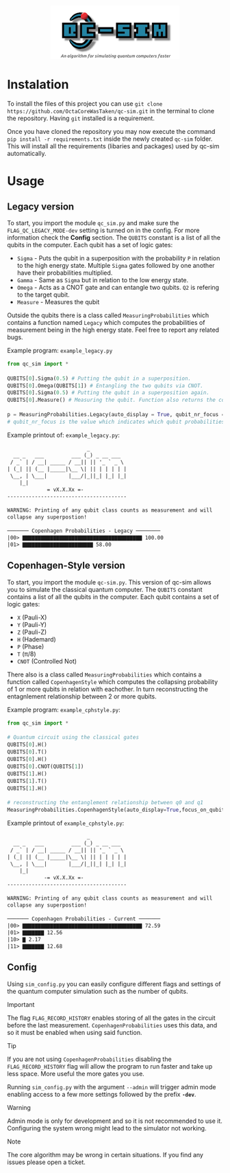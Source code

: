 <p align="center">
  <img width="300" height="125" src="https://github.com/OctaCoreWasTaken/qc-sim/blob/main/qc-sim_logo.png">
</p>

# Instalation
To install the files of this project you can use `git clone https://github.com/OctaCoreWasTaken/qc-sim.git` in the terminal to clone
the repository. Having `git` installed is a requirement.

Once you have cloned the repository you may now execute the command `pip install -r requirements.txt` inside the 
newly created `qc-sim` folder. This will install all the requirements (libaries and packages) used by qc-sim automatically.

# Usage

## Legacy version

To start, you import the module `qc_sim.py` and make sure the `FLAG_QC_LEGACY_MODE-dev` setting is turned on in the config. For more information check the **Config** section. The `QUBITS` constant is a list of all the qubits in the computer. Each qubit has a set of logic gates:
  - `Sigma` - Puts the qubit in a superposition with the probability `P` in relation to the high energy state. Multiple `Sigma` gates followed by one another have their probabilities multiplied.
  - `Gamma` - Same as `Sigma` but in relation to the low energy state.
  - `Omega` - Acts as a CNOT gate and can entangle two qubits. `Q2` is refering to the target qubit.
  - `Measure` - Measures the qubit

Outside the qubits there is a class called `MeasuringProbabilities` which contains a function named `Legacy` which computes the probabilities of measurement being in the high
energy state. Feel free to report any related bugs.

Example program: `example_legacy.py`
```python
from qc_sim import *

QUBITS[0].Sigma(0.5) # Putting the qubit in a superposition.
QUBITS[0].Omega(QUBITS[1]) # Entangling the two qubits via CNOT.
QUBITS[0].Sigma(0.5) # Putting the qubit in a superposition again.
QUBITS[0].Measure() # Measuring the qubit. Function also returns the collapsed value.

p = MeasuringProbabilities.Legacy(auto_display = True, qubit_nr_focus = 2) # Computing the Copenhagen probabilities and displaying them on a bar graph.
# qubit_nr_focus is the value which indicates which qubit probabilities are displayed. In this case, the 1st 2.
```
Example printout of: `example_legacy.py`:
```
                          _            
  __ _   ___         ___ (_) _ __ ___  
 / _` | / __| _____ / __|| || '_ ` _ \ 
| (_| || (__ |_____|\__ \| || | | | | |
 \__, | \___|       |___/|_||_| |_| |_|
    |_|                                
             = vX.X.Xx =-
---------------------------------------

WARNING: Printing of any qubit class counts as measurement and will collapse any superpostion!

─────── Copenhagen Probabilities - Legacy ────────
|00> ▇▇▇▇▇▇▇▇▇▇▇▇▇▇▇▇▇▇▇▇▇▇▇▇▇▇▇▇▇▇▇▇▇▇▇▇▇▇▇ 100.00
|01> ▇▇▇▇▇▇▇▇▇▇▇▇▇▇▇▇▇▇▇▇▇▇▇ 58.00
```

## Copenhagen-Style version

To start, you import the module `qc-sim.py`. This version of qc-sim allows you to simulate the classical quantum computer. The `QUBITS` constant contains a list of all the qubits in the computer. Each qubit contains a set of logic gates:
  - `X` (Pauli-X)
  - `Y` (Pauli-Y)
  - `Z` (Pauli-Z)
  - `H` (Hademard)
  - `P` (Phase)
  - `T` (π/8)
  - `CNOT` (Controlled Not)

There also is a class called `MeasuringProbabilities` which contains a function called `CopenhagenStyle` which computes the collapsing probability of 1 or more qubits in relation with eachother. In turn reconstructing the entagnlement relationship between 2 or more qubits.

Example program: `example_cphstyle.py`:
```python
from qc_sim import *

# Quantum circuit using the classical gates
QUBITS[0].H()
QUBITS[0].T()
QUBITS[0].H()
QUBITS[0].CNOT(QUBITS[1])
QUBITS[1].H()
QUBITS[1].T()
QUBITS[1].H()

# reconstructing the entanglement relationship between q0 and q1
MeasuringProbabilities.CopenhagenStyle(auto_display=True,focus_on_qubits_idx=[0,1])
```

Example printout of `example_cphstyle.py`:
```
                          _            
  __ _   ___         ___ (_) _ __ ___  
 / _` | / __| _____ / __|| || '_ ` _ \ 
| (_| || (__ |_____|\__ \| || | | | | |
 \__, | \___|       |___/|_||_| |_| |_|
    |_|                                
            -= vX.X.Xx =-
---------------------------------------

WARNING: Printing of any qubit class counts as measurement and will collapse any superpostion!

─────── Copenhagen Probabilities - Current ───────
|00> ▇▇▇▇▇▇▇▇▇▇▇▇▇▇▇▇▇▇▇▇▇▇▇▇▇▇▇▇▇▇▇▇▇▇▇▇▇▇▇ 72.59
|01> ▇▇▇▇▇▇▇ 12.56
|10> ▇ 2.17
|11> ▇▇▇▇▇▇▇ 12.68
```

## Config
Using `sim_config.py` you can easily configure different flags and settings of the quantum computer simulation such as the number of
qubits.

> [!IMPORTANT]
> The flag `FLAG_RECORD_HISTORY` enables storing of all the gates in the circuit before the last measurement. 
> `CopenhagenProbabilities` uses this data, and so it must be enabled when using said function.

> [!TIP]
> If you are not using `CopenhagenProbabilities` disabling the `FLAG_RECORD_HISTORY` flag will allow the program to run faster and
> take up less space. More useful the more gates you use.

Running `sim_config.py` with the argument `--admin` will trigger admin mode enabling access to a few more settings followed by the prefix **`-dev`**.

> [!WARNING]
> Admin mode is only for development and so it is not recommended to use it.
> Configuring the system wrong might lead to the simulator not working.

> [!NOTE]
> The core algorithm may be wrong in certain situations. If you find any issues please open a ticket.
